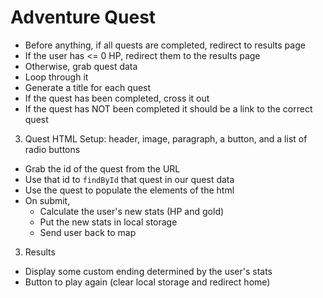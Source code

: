 # Adventure Quest

<!-- 1) Home
HTML Setup: Form for user data
- form with name input and three options

On submit:
- Store the user data in local storage
- Redirect the user to map/list -->

<!-- 2) Map/List
HTML Setup: ul to inject quests into -->
- Before anything, if all quests are completed, redirect to results page
- If the user has <= 0 HP, redirect them to the results page
- Otherwise, grab quest data
- Loop through it
- Generate a title for each quest
- If the quest has been completed, cross it out
- If the quest has NOT been completed it should be a link to the correct quest

3) Quest
HTML Setup: header, image, paragraph, a button, and a list of radio buttons
- Grab the id of the quest from the URL
- Use that id to `findById` that quest in our quest data
- Use the quest to populate the elements of the html
- On submit,
    - Calculate the user's new stats (HP and gold)
    - Put the new stats in local storage
    - Send user back to map

3) Results
- Display some custom ending determined by the user's stats
- Button to play again (clear local storage and redirect home)
